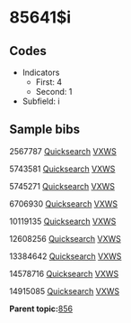 # 85641$i

## Codes

-   Indicators
    -   First: 4
    -   Second: 1
-   Subfield: i

## Sample bibs

2567787 [Quicksearch](https://search.library.yale.edu/catalog/2567787) [VXWS](http://prodorbis.library.yale.edu:7014/vxws/GetHoldingsService?bibId=2567787)

5743581 [Quicksearch](https://search.library.yale.edu/catalog/5743581) [VXWS](http://prodorbis.library.yale.edu:7014/vxws/GetHoldingsService?bibId=5743581)

5745271 [Quicksearch](https://search.library.yale.edu/catalog/5745271) [VXWS](http://prodorbis.library.yale.edu:7014/vxws/GetHoldingsService?bibId=5745271)

6706930 [Quicksearch](https://search.library.yale.edu/catalog/6706930) [VXWS](http://prodorbis.library.yale.edu:7014/vxws/GetHoldingsService?bibId=6706930)

10119135 [Quicksearch](https://search.library.yale.edu/catalog/10119135) [VXWS](http://prodorbis.library.yale.edu:7014/vxws/GetHoldingsService?bibId=10119135)

12608256 [Quicksearch](https://search.library.yale.edu/catalog/12608256) [VXWS](http://prodorbis.library.yale.edu:7014/vxws/GetHoldingsService?bibId=12608256)

13384642 [Quicksearch](https://search.library.yale.edu/catalog/13384642) [VXWS](http://prodorbis.library.yale.edu:7014/vxws/GetHoldingsService?bibId=13384642)

14578716 [Quicksearch](https://search.library.yale.edu/catalog/14578716) [VXWS](http://prodorbis.library.yale.edu:7014/vxws/GetHoldingsService?bibId=14578716)

14915085 [Quicksearch](https://search.library.yale.edu/catalog/14915085) [VXWS](http://prodorbis.library.yale.edu:7014/vxws/GetHoldingsService?bibId=14915085)

**Parent topic:**[856](../../tags/856/856.md)

